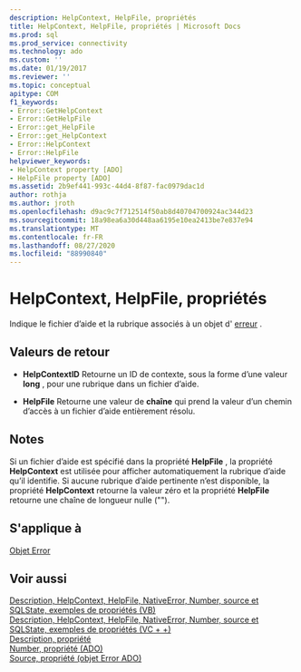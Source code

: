```yaml
---
description: HelpContext, HelpFile, propriétés
title: HelpContext, HelpFile, propriétés | Microsoft Docs
ms.prod: sql
ms.prod_service: connectivity
ms.technology: ado
ms.custom: ''
ms.date: 01/19/2017
ms.reviewer: ''
ms.topic: conceptual
apitype: COM
f1_keywords:
- Error::GetHelpContext
- Error::GetHelpFile
- Error::get_HelpFile
- Error::get_HelpContext
- Error::HelpContext
- Error::HelpFile
helpviewer_keywords:
- HelpContext property [ADO]
- HelpFile property [ADO]
ms.assetid: 2b9ef441-993c-44d4-8f87-fac0979dac1d
author: rothja
ms.author: jroth
ms.openlocfilehash: d9ac9c7f712514f50ab8d40704700924ac344d23
ms.sourcegitcommit: 18a98ea6a30d448aa6195e10ea2413be7e837e94
ms.translationtype: MT
ms.contentlocale: fr-FR
ms.lasthandoff: 08/27/2020
ms.locfileid: "88990840"
---
```

# <a name="helpcontext-helpfile-properties"></a>HelpContext, HelpFile, propriétés
Indique le fichier d’aide et la rubrique associés à un objet d' [erreur](./error-object.md) .  
  
## <a name="return-values"></a>Valeurs de retour  
  
-   **HelpContextID** Retourne un ID de contexte, sous la forme d’une valeur **long** , pour une rubrique dans un fichier d’aide.  
  
-   **HelpFile** Retourne une valeur de **chaîne** qui prend la valeur d’un chemin d’accès à un fichier d’aide entièrement résolu.  
  
## <a name="remarks"></a>Notes  
 Si un fichier d’aide est spécifié dans la propriété **HelpFile** , la propriété **HelpContext** est utilisée pour afficher automatiquement la rubrique d’aide qu’il identifie. Si aucune rubrique d’aide pertinente n’est disponible, la propriété **HelpContext** retourne la valeur zéro et la propriété **HelpFile** retourne une chaîne de longueur nulle ("").  
  
## <a name="applies-to"></a>S'applique à  
 [Objet Error](./error-object.md)  
  
## <a name="see-also"></a>Voir aussi  
 [Description, HelpContext, HelpFile, NativeError, Number, source et SQLState, exemples de propriétés (VB)](./description-helpcontext-helpfile-nativeerror-number-source-example-vb.md)   
 [Description, HelpContext, HelpFile, NativeError, Number, source et SQLState, exemples de propriétés (VC + +)](./description-helpcontext-helpfile-nativeerror-number-source-example-vc.md)   
 [Description, propriété](./description-property.md)   
 [Number, propriété (ADO)](./number-property-ado.md)   
 [Source, propriété (objet Error ADO)](./source-property-ado-error.md)